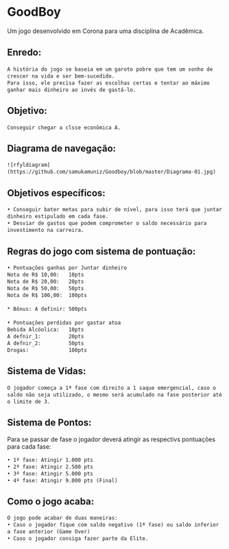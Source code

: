 
# GoodBoy

Um jogo desenvolvido em Corona para uma disciplina de Acadêmica.


## Enredo:		
	A história do jogo se baseia em um garoto pobre que tem um sonho de crescer na vida e ser bem-sucedido.
	Para isso, ele precisa fazer as escolhas certas e tentar ao máximo ganhar mais dinheiro ao invés de gastá-lo.

## Objetivo:
	Conseguir chegar a clsse econômica A.

## Diagrama de navegação:
	![rfyldiagram](https://github.com/samukamuniz/Goodboy/blob/master/Diagrama-01.jpg)
	

## Objetivos específicos:
	• Conseguir bater metas para subir de nível, para isso terá que juntar dinheiro estipulado em cada fase.
	• Desviar de gastos que podem comprometer o saldo necessário para investimento na carreira.

## Regras do jogo com sistema de pontuação:

	• Pontuações ganhas por Juntar dinheiro
	Nota de R$ 10,00:	10pts
	Nota de R$ 20,00:	20pts
	Nota de R$ 50,00:	50pts
	Nota de R$ 100,00:	100pts

	* Bônus: A definir:	500pts

	• Pontuações perdidas por gastar atoa
	Bebida Alcóolica:	10pts
	A defnir_1:			20pts
	A defnir_2:			50pts
	Drogas:				100pts


## Sistema de Vidas:
	O jogador começa a 1ª fase com direito a 1 saque emergencial, caso o saldo não seja utilizado, o mesmo será acumulado na fase posterior até o limite de 3.

## Sistema de Pontos:
Para se passar de fase o jogador deverá atingir as respectivs pontuações para cada fase: 
	
	• 1º fase: Atingir 1.000 pts
	• 2º fase: Atingir 2.500 pts
	• 3º fase: Atingir 5.000 pts
	• 4º fase: Atingir 9.000 pts (Final)

## Como o jogo acaba:
	O jogo pode acabar de duas maneiras:
	• Caso o jogador fique com saldo negativo (1ª fase) ou saldo inferior a fase anterior (Game Over)
	• Caso o jogador consiga fazer parte da Elite.
